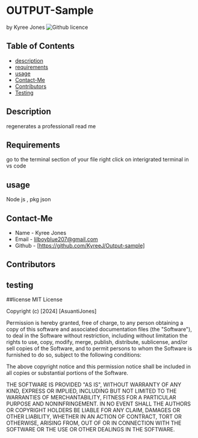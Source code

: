 # OUTPUT-Sample

  by Kyree Jones
  ![Github licence](https://choosealicense.com/licenses/mit/#)
  ## Table of Contents 
  * [ description](#description)
  * [requirements](#requirments)
  * [usage](#usage)
  * [Contact-Me](#Contact-Me)
  * [Contributors](#Contributors)
  * [Testing](#testing)
  ## Description
  regenerates a professionall read me
  ## Requirements
  go to the terminal section of your file right click on interigrated terminal in vs code
  ## usage
  Node js , pkg json
  ## Contact-Me
  * Name - Kyree Jones
  * Email - lilboyblue207@gmail.com
  * Github - [https://github.com/KyreeJ/Output-sample]
  ## Contributors
  
  ## testing
  
  ##license
  MIT License

Copyright (c) [2024] [AsuantiJones]

Permission is hereby granted, free of charge, to any person obtaining a copy
of this software and associated documentation files (the "Software"), to deal
in the Software without restriction, including without limitation the rights
to use, copy, modify, merge, publish, distribute, sublicense, and/or sell
copies of the Software, and to permit persons to whom the Software is
furnished to do so, subject to the following conditions:

The above copyright notice and this permission notice shall be included in all
copies or substantial portions of the Software.

THE SOFTWARE IS PROVIDED "AS IS", WITHOUT WARRANTY OF ANY KIND, EXPRESS OR
IMPLIED, INCLUDING BUT NOT LIMITED TO THE WARRANTIES OF MERCHANTABILITY,
FITNESS FOR A PARTICULAR PURPOSE AND NONINFRINGEMENT. IN NO EVENT SHALL THE
AUTHORS OR COPYRIGHT HOLDERS BE LIABLE FOR ANY CLAIM, DAMAGES OR OTHER
LIABILITY, WHETHER IN AN ACTION OF CONTRACT, TORT OR OTHERWISE, ARISING FROM,
OUT OF OR IN CONNECTION WITH THE SOFTWARE OR THE USE OR OTHER DEALINGS IN THE
SOFTWARE.



